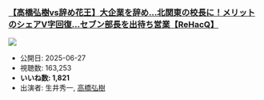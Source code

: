 ### [【高橋弘樹vs辞め花王】大企業を辞め...北関東の校長に！メリットのシェアV字回復...セブン部長を出待ち営業【ReHacQ】](https://www.youtube.com/watch?v=xDmYqCMz9ck)
[![](https://img.youtube.com/vi/xDmYqCMz9ck/sddefault.jpg)](https://www.youtube.com/watch?v=xDmYqCMz9ck)
-   公開日: 2025-06-27
-   視聴数: 163,253
-   **いいね数: 1,821**
-   出演者: 生井秀一, [高橋弘樹](/rehacq_fan/people/高橋弘樹 "wikilink")

